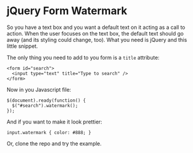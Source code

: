 jQuery Form Watermark
=====================

So you have a text box and you want a default text on it acting as a call to action. When the user focuses on the text box, the default text should go away (and its styling could change, too). What you need is jQuery and this little snippet.

The only thing you need to add to you form is a `title` attribute:

    <form id="search">
      <input type="text" title="Type to search" />
    </form>

Now in you Javascript file:

    $(document).ready(function() {
      $("#search").watermark();
    });

And if you want to make it look prettier:

    input.watermark { color: #888; }

Or, clone the repo and try the example.
